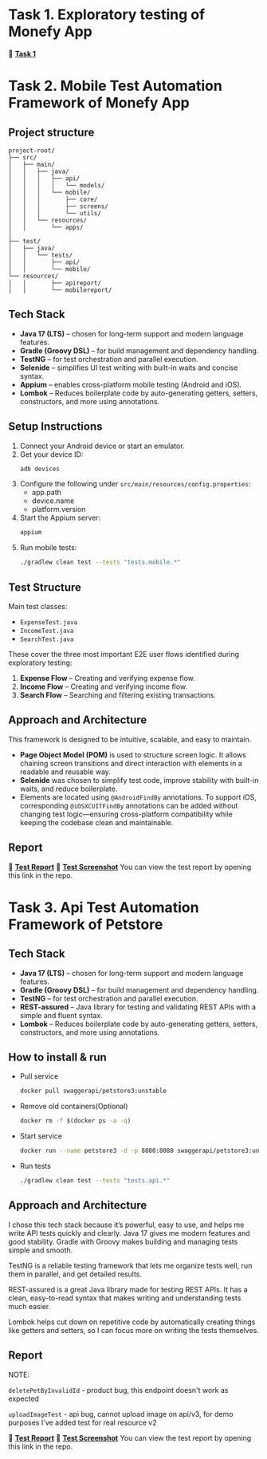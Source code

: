 # Task 1. Exploratory testing of Monefy App
📄 **[Task 1](exploratory_testing.md)**

# Task 2. Mobile Test Automation Framework of Monefy App

## Project structure

```
project-root/
├── src/
│   ├── main/
│   │   ├── java/
│   │   │   ├── api/
│   │   │   │   └── models/
│   │   │   └── mobile/
│   │   │       ├── core/
│   │   │       ├── screens/
│   │   │       └── utils/
│   │   └── resources/
│   │       └── apps/
│
├── test/
│   ├── java/
│   │   └── tests/
│   │       ├── api/
│   │       └── mobile/
└── resources/
│   │       ├── apireport/
│   │       └── mobilereport/
```

## Tech Stack

- **Java 17 (LTS)** – chosen for long-term support and modern language features.
- **Gradle (Groovy DSL)** – for build management and dependency handling.
- **TestNG** – for test orchestration and parallel execution.
- **Selenide** – simplifies UI test writing with built-in waits and concise syntax.
- **Appium** – enables cross-platform mobile testing (Android and iOS).
- **Lombok** – Reduces boilerplate code by auto-generating getters, setters, constructors, and more using annotations.

## Setup Instructions

1. Connect your Android device or start an emulator.
2. Get your device ID:
   ```bash
   adb devices
   ```
3. Configure the following under `src/main/resources/config.properties`:
    - app.path
    - device.name
    - platform.version
4. Start the Appium server:
   ```bash
   appium
   ```
5. Run mobile tests:
   ```bash
   ./gradlew clean test --tests "tests.mobile.*"
   ```

## Test Structure

Main test classes:

- `ExpenseTest.java`
- `IncomeTest.java`
- `SearchTest.java`

These cover the three most important E2E user flows identified during exploratory testing:

1. **Expense Flow** – Creating and verifying expense flow.
2. **Income Flow** – Creating and verifying income flow.
3. **Search Flow** – Searching and filtering existing transactions.

## Approach and Architecture

This framework is designed to be intuitive, scalable, and easy to maintain.

- **Page Object Model (POM)** is used to structure screen logic. It allows chaining screen transitions and direct interaction with elements in a readable and reusable way.
- **Selenide** was chosen to simplify test code, improve stability with built-in waits, and reduce boilerplate.
- Elements are located using `@AndroidFindBy` annotations. To support iOS, corresponding `@iOSXCUITFindBy` annotations can be added without changing test logic—ensuring cross-platform compatibility while keeping the codebase clean and maintainable.

## Report
📄 **[Test Report](src/test/resources/mobilereport/reports/tests/test/index.html)**
📄 **[Test Screenshot](src/test/resources/mobilereport/screenshot.png)**
You can view the test report by opening this link in the repo.


# Task 3. Api Test Automation Framework of Petstore

## Tech Stack

- **Java 17 (LTS)** – chosen for long-term support and modern language features.
- **Gradle (Groovy DSL)** – for build management and dependency handling.
- **TestNG** – for test orchestration and parallel execution.
- **REST-assured** – Java library for testing and validating REST APIs with a simple and fluent syntax.
- **Lombok** – Reduces boilerplate code by auto-generating getters, setters, constructors, and more using annotations.

## How to install & run

* Pull service
   ```bash
   docker pull swaggerapi/petstore3:unstable
   ```
* Remove old containers(Optional)
  ```bash
  docker rm -f $(docker ps -a -q)
  ```
* Start service
  ```bash
  docker run --name petstore3 -d -p 8080:8080 swaggerapi/petstore3:unstable
  ```
* Run tests
   ```bash
  ./gradlew clean test --tests "tests.api.*"
  ```

## Approach and Architecture

I chose this tech stack because it’s powerful, easy to use, and helps me write API tests quickly and clearly. Java 17 gives me modern features and good stability. Gradle with Groovy makes building and managing tests simple and smooth.

TestNG is a reliable testing framework that lets me organize tests well, run them in parallel, and get detailed results.

REST-assured is a great Java library made for testing REST APIs. It has a clean, easy-to-read syntax that makes writing and understanding tests much easier.

Lombok helps cut down on repetitive code by automatically creating things like getters and setters, so I can focus more on writing the tests themselves.

## Report
NOTE:

`deletePetByInvalidId` - product bug, this endpoint doesn't work as expected

`uploadImageTest` - api bug, cannot upload image on api/v3, for demo purposes I've added test for real resource v2

📄 **[Test Report](src/test/resources/apireport/reports/tests/test/index.html)**
📄 **[Test Screenshot](src/test/resources/apireport/screenshot.png)**
You can view the test report by opening this link in the repo.